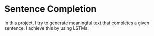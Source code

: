 # Sentence Completion
 In this project, I try to generate meaningful text that completes a given sentence. I achieve this by using LSTMs.

